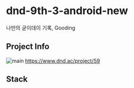 # dnd-9th-3-android-new
나만의 굳이데이 기록, Gooding

## Project Info
![main](https://github.com/dnd-side-project/dnd-9th-3-android-new/assets/85734140/18c8ee39-fb7d-44f7-8453-8a23ae8b5f3f)
https://www.dnd.ac/project/59

## Stack
